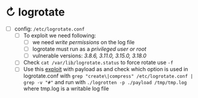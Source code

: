 # ↻ logrotate

* [ ] config: `/etc/logrotate.conf`
  * [ ] To exploit we need following:
    * [ ] we need _write permissions_ on the log file
    * [ ] logrotate must run as a _privileged user or root_
    * [ ] vulnerable versions: _3.8.6, 3.11.0, 3.15.0, 3.18.0_
  * [ ] Check `cat /var/lib/logrotate.status` to force rotate use `-f`
  * [ ] Use this [exploit](https://github.com/whotwagner/logrotten) with payload as and check which option is used in logrotate.conf with `grep "create\|compress" /etc/logrotate.conf | grep -v "#"` and run with `./logrotten -p ./payload /tmp/tmp.log` where tmp.log is a writable log file
